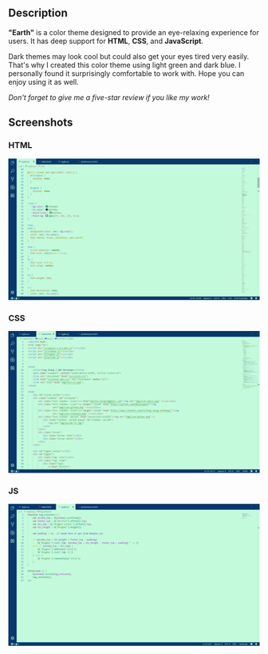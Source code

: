 ## **Description**

**"Earth"** is a color theme designed to provide an eye-relaxing experience for users. It has deep support for **HTML**, **CSS**, and **JavaScript**.

Dark themes may look cool but could also get your eyes tired very easily. That's why I created this color theme using light green and dark blue. I personally found it surprisingly comfortable to work with. Hope you can enjoy using it as well.

*Don't forget to give me a five-star review if you like my work!*

## **Screenshots**

### **HTML**

![alt-text](https://github.com/URpineapple/VisualStudio-CodeTheme-Earth/raw/master/image/screenshot-css.png)

### **CSS**

![alt-text](https://github.com/URpineapple/VisualStudio-CodeTheme-Earth/raw/master/image/screenshot-html.png)

### **JS**

![alt-text](https://github.com/URpineapple/VisualStudio-CodeTheme-Earth/raw/master/image/screenshot-js.png)
